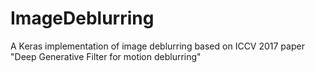 # ImageDeblurring
A Keras implementation of image deblurring based on ICCV 2017 paper "Deep Generative Filter for motion deblurring"
